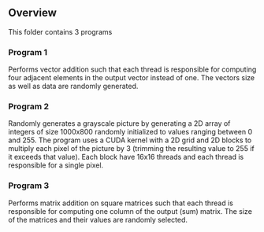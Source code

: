 ## Overview
This folder contains 3 programs

### Program 1
Performs vector addition such that each thread is responsible for computing four adjacent elements in the output vector instead of one. The vectors size as well as data are randomly generated.

### Program 2
Randomly generates a grayscale picture by generating a 2D array of integers of size 1000x800 randomly initialized to values ranging between 0 and 255. 
The program uses a CUDA kernel with a 2D grid and 2D blocks to multiply each pixel of the picture by 3 (trimming the resulting value to 255 if it exceeds that
value). Each block have 16x16 threads and each thread is responsible for a single pixel.

### Program 3
Performs matrix addition on square matrices such that each thread is responsible for computing one column of the output (sum) matrix. The size of the matrices and their values are randomly
selected.
